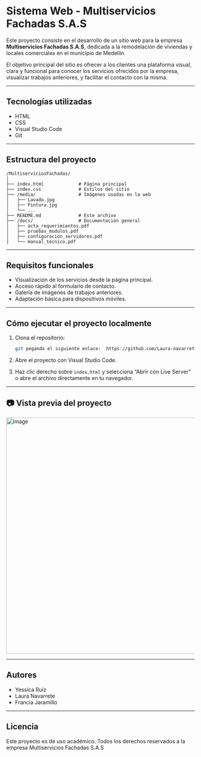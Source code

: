 # Sistema Web - Multiservicios Fachadas S.A.S

Este proyecto consiste en el desarrollo de un sitio web para la empresa **Multiservicios Fachadas S.A.S**, dedicada a la remodelación de viviendas y locales comerciales en el municipio de Medellín.

El objetivo principal del sitio es ofrecer a los clientes una plataforma visual, clara y funcional para conocer los servicios ofrecidos por la empresa, visualizar trabajos anteriores, y facilitar el contacto con la misma.

---

## Tecnologías utilizadas

- HTML
- CSS
- Visual Studio Code
- Git

---

## Estructura del proyecto

```
/MultiserviciosFachadas/
│
├── index.html             # Página principal
├── index.css              # Estilos del sitio
├── /media/                # Imágenes usadas en la web
│   ├── Lavado.jpg
│   ├── Pintura.jpg
│   └── ...
├── README.md              # Este archivo
├── /docs/                 # Documentación general
│   ├── acta_requerimientos.pdf
│   ├── pruebas_modulos.pdf
│   ├── configuracion_servidores.pdf
│   └── manual_tecnico.pdf
```

---

## Requisitos funcionales

- Visualización de los servicios desde la página principal.
- Acceso rápido al formulario de contacto.
- Galería de imágenes de trabajos anteriores.
- Adaptación básica para dispositivos móviles.

---

## Cómo ejecutar el proyecto localmente

1. Clona el repositorio:

   ```bash
   git pegando el siguiente enlace:  https://github.com/Laura-navarrete21/MultifachadasSAS/
   ```

2. Abre el proyecto con Visual Studio Code.

3. Haz clic derecho sobre `index.html` y selecciona “Abrir con Live Server” o abre el archivo directamente en tu navegador.

---

## 📷 Vista previa del proyecto

<img width="1342" height="632" alt="image" src="https://github.com/user-attachments/assets/942802ff-3a74-484c-beef-3fac5c19d23f" />



---

## Autores

- Yessica Ruiz
- Laura Navarrete
- Francia Jaramillo 

---

## Licencia

Este proyecto es de uso académico. Todos los derechos reservados a la empresa Multiservicios Fachadas S.A.S 


